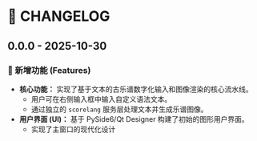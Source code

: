 # 📜 CHANGELOG

## 0.0.0 - 2025-10-30

### 🚀 新增功能 (Features)

* **核心功能：** 实现了基于文本的古乐谱数字化输入和图像渲染的核心流水线。
    * 用户可在右侧输入框中输入自定义语法文本。
    * 通过独立的 `scorelang` 服务层处理文本并生成乐谱图像。
* **用户界面 (UI)：** 基于 PySide6/Qt Designer 构建了初始的图形用户界面。
    * 实现了主窗口的现代化设计
